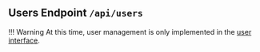 ## Users Endpoint `/api/users`

!!! Warning
    At this time, user management is only implemented in the [user interface](https://console.cannlytics.com).

<!-- TODO: Describe get user settings endpoint -->
<!-- /users/<user_id> -->